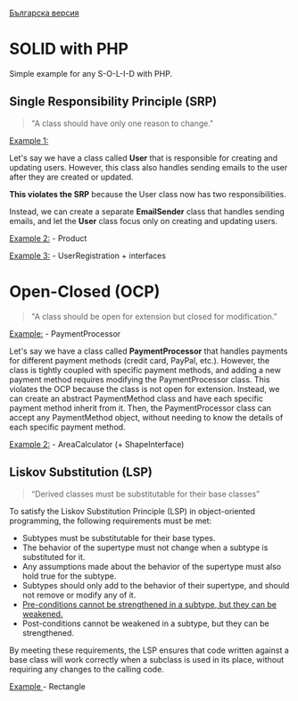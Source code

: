 
[Българска версия](README.bg.md)

# SOLID with PHP
Simple example for any S-O-L-I-D with PHP.

## Single Responsibility Principle (SRP)

>"A class should have only one reason to change."

[Example 1:](SRP_01.php)

Let's say we have a class called **User** that is responsible for creating and updating users.
However, this class also handles sending emails to the user after they are created or updated. 

**This violates the SRP** because the User class now has two responsibilities. 

Instead, we can create a separate **EmailSender** class that handles sending emails, and let the **User** class focus only on creating and updating users.

[Example 2:](SRP_02.php) - Product

[Example 3:](SRP_03.php) - UserRegistration + interfaces


# Open-Closed (OCP)

> "A class should be open for extension but closed for modification."

[Example:](ocp.php) - PaymentProcessor

Let's say we have a class called **PaymentProcessor** that handles payments for different payment methods (credit card, PayPal, etc.). However, the class is tightly coupled with specific payment methods, and adding a new payment method requires modifying the PaymentProcessor class. This violates the OCP because the class is not open for extension. Instead, we can create an abstract PaymentMethod class and have each specific payment method inherit from it. Then, the PaymentProcessor class can accept any PaymentMethod object, without needing to know the details of each specific payment method.

[Example 2:](ocp_2.php) - AreaCalculator (+ ShapeInterface)

## Liskov Substitution (LSP)
> “Derived classes must be substitutable for their base classes”

To satisfy the Liskov Substitution Principle (LSP) in object-oriented programming, the following requirements must be met:

* Subtypes must be substitutable for their base types.
* The behavior of the supertype must not change when a subtype is substituted for it.
* Any assumptions made about the behavior of the supertype must also hold true for the subtype.
* Subtypes should only add to the behavior of their supertype, and should not remove or modify any of it.
* [Pre-conditions cannot be strengthened in a subtype, but they can be weakened.](lsp_pre-conditions.php)
* Post-conditions cannot be weakened in a subtype, but they can be strengthened.

By meeting these requirements, the LSP ensures that code written against a base class will work correctly when a subclass is used in its place, without requiring any changes to the calling code.

[Example ](lsp.php) - Rectangle 